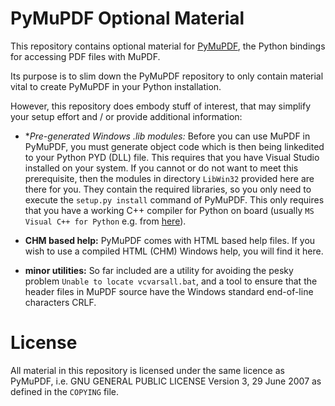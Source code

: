 # PyMuPDF Optional Material
This repository contains optional material for [PyMuPDF](https://github.com/rk700/PyMuPDF), the Python bindings for accessing PDF files with MuPDF.

Its purpose is to slim down the PyMuPDF repository to only contain material vital to create PyMuPDF in your Python installation.

However, this repository does embody stuff of interest, that may simplify your setup effort and / or provide additional information:

* **Pre-generated Windows *.lib modules:** Before you can use MuPDF in PyMuPDF, you must generate object code which is then being linkedited to your Python PYD (DLL) file. This requires that you have Visual Studio installed on your system. If you cannot or do not want to meet this prerequisite, then the modules in directory ``LibWin32`` provided here are there for you. They contain the required libraries, so you only need to execute the ``setup.py install`` command of PyMuPDF. This only requires that you have a working C++ compiler for Python on board (usually ``MS Visual C++ for Python`` e.g. from [here](http://www.microsoft.com/en-us/download/details.aspx?id=44266)).

* **CHM based help:** PyMuPDF comes with HTML based help files. If you wish to use a compiled HTML (CHM) Windows help, you will find it here.

* **minor utilities:** So far included are a utility for avoiding the pesky problem ``Unable to locate vcvarsall.bat``, and a tool to ensure that the header files in MuPDF source have the Windows standard end-of-line characters CRLF.


# License
All material in this repository is licensed under the same licence as PyMuPDF, i.e. GNU GENERAL PUBLIC LICENSE Version 3, 29 June 2007 as defined in the ``COPYING`` file.
